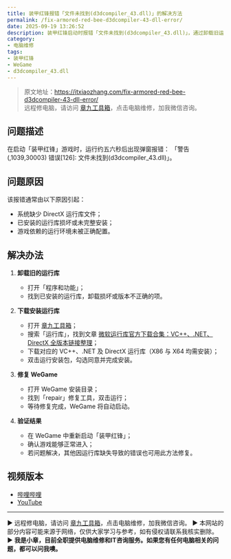 ```yaml
---
title: 装甲红锋报错「文件未找到(d3dcompiler_43.dll)」的解决方法
permalink: /fix-armored-red-bee-d3dcompiler-43-dll-error/
date: 2025-09-19 13:26:52
description: 装甲红锋启动时报错「文件未找到(d3dcompiler_43.dll)」，通过卸载旧运行库、下载并安装最新 VC++、.NET、DirectX 运行库，再修复 WeGame，可解决问题。
category:
- 电脑维修
tags:
- 装甲红锋
- WeGame
- d3dcompiler_43.dll
---
```


> 原文地址：<https://itxiaozhang.com/fix-armored-red-bee-d3dcompiler-43-dll-error/>  
> 远程修电脑，请访问 [章九工具箱](https://zhang9.com/)，点击电脑维修，加我微信咨询。    


## 问题描述

在启动「装甲红锋」游戏时，运行约五六秒后出现弹窗报错：
「警告(,1039,30003) 错误\[126]: 文件未找到(d3dcompiler\_43.dll)」。

## 问题原因

该报错通常由以下原因引起：

* 系统缺少 DirectX 运行库文件；
* 已安装的运行库损坏或未完整安装；
* 游戏依赖的运行环境未被正确配置。

## 解决办法

1. **卸载旧的运行库**

   * 打开「程序和功能」；
   * 找到已安装的运行库，卸载损坏或版本不正确的项。

2. **下载安装运行库**

   * 打开 [章九工具箱](https://zhang9.com/)；
   * 搜索「运行库」，找到文章 [微软运行库官方下载合集：VC++、.NET、DirectX 全版本链接整理](https://itxiaozhang.com/microsoft-runtime-download-links-vcpp-dotnet-directx/)；
   * 下载对应的 VC++、.NET 及 DirectX 运行库（X86 与 X64 均需安装）；
   * 双击运行安装包，勾选同意并完成安装。

3. **修复 WeGame**

   * 打开 WeGame 安装目录；
   * 找到「repair」修复工具，双击运行；
   * 等待修复完成，WeGame 将自动启动。

4. **验证结果**

   * 在 WeGame 中重新启动「装甲红锋」；
   * 确认游戏能够正常进入；
   * 若问题解决，其他因运行库缺失导致的错误也可用此方法修复。




## 视频版本

- [哔哩哔哩](https://space.bilibili.com/3546607630944387)
- [YouTube](https://www.youtube.com/@itxiaozhang)

---
▶ 远程修电脑，请访问 [章九工具箱](https://zhang9.com/)，点击电脑维修，加我微信咨询。 
▶ 本网站的部分内容可能来源于网络，仅供大家学习与参考，如有侵权请联系我核实删除。  
▶ **我是小章，目前全职提供电脑维修和IT咨询服务。如果您有任何电脑相关的问题，都可以问我噢。**  
